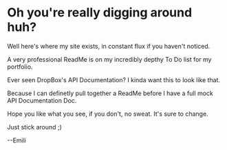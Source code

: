 <h1>Oh you're really digging around huh?</h1>
<p>Well here's where my site exists, in constant flux if you haven't noticed.</p>
<p> A very professional ReadMe is on my incredibly depthy To Do list for my portfolio.</p>
<p>Ever seen DropBox's API Documentation? I kinda want this to look like that. </p>
<p>Because I can definetly pull together a ReadMe before I have a full mock API Documentation Doc.</p>
<p>Hope you like what you see, if you don't, no sweat. It's sure to change.</p>
<p>Just stick around ;)</p>
<p>--Emili</p>
